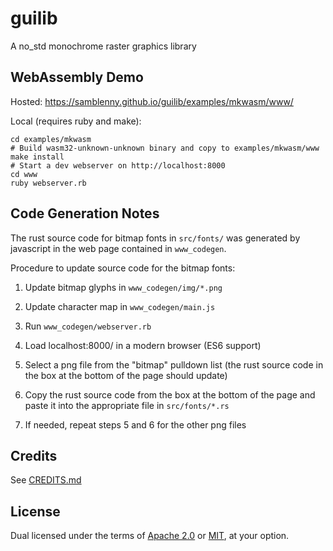 # guilib

A no_std monochrome raster graphics library


## WebAssembly Demo

Hosted: https://samblenny.github.io/guilib/examples/mkwasm/www/

Local (requires ruby and make):

```
cd examples/mkwasm
# Build wasm32-unknown-unknown binary and copy to examples/mkwasm/www
make install
# Start a dev webserver on http://localhost:8000
cd www
ruby webserver.rb
```


## Code Generation Notes

The rust source code for bitmap fonts in `src/fonts/` was generated by
javascript in the web page contained in `www_codegen`.

Procedure to update source code for the bitmap fonts:

1. Update bitmap glyphs in `www_codegen/img/*.png`

2. Update character map in `www_codegen/main.js`

3. Run `www_codegen/webserver.rb`

4. Load localhost:8000/ in a modern browser (ES6 support)

5. Select a png file from the "bitmap" pulldown list (the rust source code in
   the box at the bottom of the page should update)

6. Copy the rust source code from the box at the bottom of the page and paste
   it into the appropriate file in `src/fonts/*.rs`

7. If needed, repeat steps 5 and 6 for the other png files


## Credits

See [CREDITS.md](CREDITS.md)


## License

Dual licensed under the terms of [Apache 2.0](LICENSE-APACHE) or
[MIT](LICENSE-MIT), at your option.
